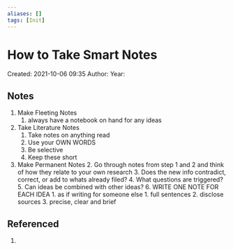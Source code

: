 ```yaml
---
aliases: []
tags: [Init]
---
```


# How to Take Smart Notes
Created: 2021-10-06 09:35
Author:
Year:

## Notes
1. Make Fleeting Notes 
	1. always have a notebook on hand for any ideas
2. Take Literature Notes
	1. Take notes on anything read
	2. Use your OWN WORDS
	3. Be selective
	4. Keep these short
3. Make Permanent Notes
	2. Go through notes from step 1 and 2 and think of how they relate to your own research
	3. Does the new info contradict, correct, or add to whats already filed?
	4. What questions are triggered?
	5. Can ideas be combined with other ideas?
	6. WRITE ONE NOTE FOR EACH IDEA
		1. as if writing for someone else
			1. full sentences
			2. disclose sources
			3. precise, clear and brief

## Referenced

1. 